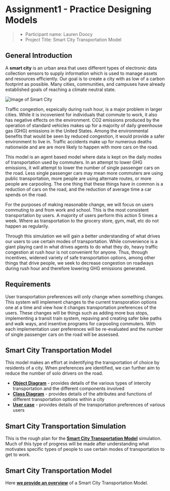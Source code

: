 # Assignment1 - Practice Designing Models

> * Participant name: Lauren Doocy
> * Project Title: Smart City Transportation Model

## General Introduction

A **smart city** is an urban area that uses different types of electronic data collection sensors to supply information which is used to manage assets and resources efficiently. Our goal is to create a city with as low of a carbon footprint as possible. Many cities, communities, and campuses have already established goals of reaching a climate neutral state.

![Image of Smart City](images/smartcity.png)

Traffic congestion, espeically during rush hour, is a major problem in larger cities. While it is incovenient for individuals that commute to work, it also has negative effects on the environment. CO2 emissions produced by the operation of standard vehicles makes up for a majority of daily greenhouse gas (GHG) emissions in the United States. Among the environmental benefits that would be seen by reduced congestion, it would provide a safer environment to live in. Traffic accidents make up for numerous deaths nationwide and are are more likely to happen with more cars on the road.

This model is an agent based model where data is kept on the daily modes of transportation used by commuters. In an attempt to lower GHG emissions, it will attempt to lower the number of single passenger cars on the road. Less single passenger cars may mean more commuters are using public transportation, more people are using alternate routes, or more people are carpooling. The one thing that these things have in common is a reduction of cars on the road, and the reduction of average time a car spends on the road.

For the purposes of making reasonable change, we will focus on users commuting to and from work and school. This is the most consistent transportation by users. A majority of users perform this action 5 times a week. Where as transportation to the grocery store, gym, mall, etc do not happen as regularily.

Through this simulation we will gain a better understanding of what drives our users to use certain modes of transportation. While convenience is a giant playing card in what drives agents to do what they do, heavy traffic congestion at rush hour is not convenient for anyone. Thus, through incentives, widened variety of safe transportation options, among other things that drive people, we seek to decrease congestion on roadways during rush hour and therefore lowering GHG emissions generated.

## Requirements

User transportation preferences will only change when something changes. This system will implement changes to the current transporation options one at a time and view how it changes transportation preferences of the users. These changes will be things such as adding more bus stops, implementing a transit train system, repaving and creating safer bike paths and walk ways, and insentive programs for carpooling commuters. With each implementation user preferences will be re-evaluated and the number of single passenger cars on the road will be assessed.

## Smart City Transportation Model

This model makes an effort at indentifying the transportation of choice by residents of a city. When preferences are identified, we can further aim to reduce the number of solo drivers on the road.

* [**Object Diagram**](model/object_diagram.md) - provides details of the various types of intercity transportation and the different components involved
* [**Class Diagram**](model/class_diagram.md) - provides details of the attributes and functions of different transportation options within a city
* [**User case**](model/agent_usecase_diagram.md) - provides details of the transportation preferences of various users

## Smart City Transportation Simulation

This is the rough plan for the [**Smart City Transportation Model**](model/README.md) simulation. Much of this type of progress will be made after understanding what motivates specific types of people to use certain modes of transportation to get to work.


## Smart City Transportation Model

Here [**we provide an overview**](code/README.md) of a Smart City Transportation Model.
